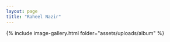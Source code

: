 ```yaml
---
layout: page
title: "Raheel Nazir"
---
```


{% include image-gallery.html folder="assets/uploads/album" %}
